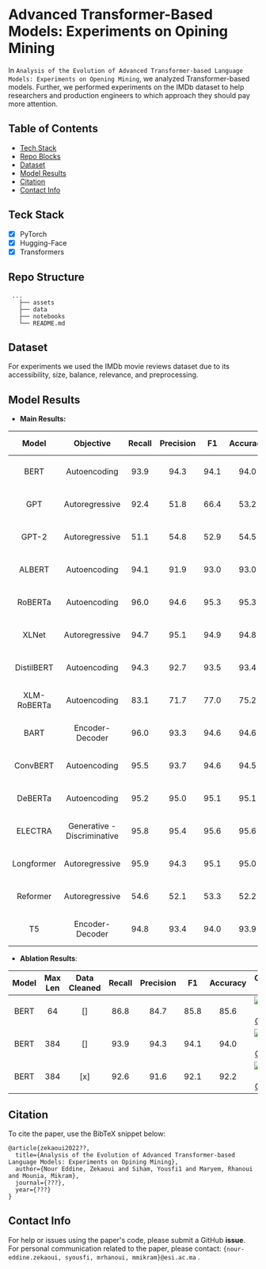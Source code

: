 # Advanced Transformer-Based Models: Experiments on Opining Mining

In `Analysis of the Evolution of Advanced Transformer-based Language Models: Experiments on Opening Mining`, we analyzed Transformer-based models. Further, we performed experiments on the IMDb dataset to help researchers and production engineers to which approach they should pay more attention.

## Table of Contents
- [Tech Stack](#tech-stack)
- [Repo Blocks](#tech-structure)
- [Dataset](#dataset)
- [Model Results](#model-results)
- [Citation](#citation)
- [Contact Info](#contact-info)

## Teck Stack
- [x] PyTorch
- [x] Hugging-Face
- [x] Transformers

## Repo Structure

```
 ...   
   ├── assets
   ├── data
   ├── notebooks
   └── README.md
```

##  Dataset
For experiments we used the IMDb movie reviews dataset due to its accessibility, size, balance, relevance, and preprocessing.

## Model Results

* **Main Results:**

| Model       | Objective                  | Recall | Precision | F1   | Accuracy | GitHub Link                                                                                                                        | Google Colab                                                                                                                                                        |
|:-----------:|:--------------------------:|:------:|:---------:|:----:|:--------:|:----------------------------------------------------------------------------------------------------------------------------------:|:-------------------------------------------------------------------------------------------------------------------------------------------------------------------:|                                                                                      
| BERT        | Autoencoding               | 93.9   | 94.3      | 94.1 | 94.0     | [![Open in GitHub](https://img.shields.io/badge/GitHub-Open%20In%20GitHub-blue?logo=github)](./all/Movie_Reviews_BERT_v1.ipynb)    | [![Open In Colab](https://colab.research.google.com/assets/colab-badge.svg)](https://colab.research.google.com/drive/1qutjpCEzselMEZwtEocRItf01uFbCqqI?usp=sharing) |
| GPT         | Autoregressive             | 92.4   | 51.8      | 66.4 | 53.2     | [![Open in GitHub](https://img.shields.io/badge/GitHub-Open%20In%20GitHub-blue?logo=github)](./all/Movie_Reviews_GPT.ipynb)        | [![Open In Colab](https://colab.research.google.com/assets/colab-badge.svg)](https://colab.research.google.com/drive/1R3FcTDyMVxhuXVXU74LIuHv9VYXIET6Z?usp=sharing) |
| GPT-2       | Autoregressive             | 51.1   | 54.8      | 52.9 | 54.5     | [![Open in GitHub](https://img.shields.io/badge/GitHub-Open%20In%20GitHub-blue?logo=github)](./all/Movie_Reviews_GPT2.ipynb)       | [![Open In Colab](https://colab.research.google.com/assets/colab-badge.svg)](https://colab.research.google.com/drive/1HgsdNvjIA0ul02XyKXZNpzGslO4W4aj5?usp=sharing) |
| ALBERT      | Autoencoding               | 94.1   | 91.9      | 93.0 | 93.0     | [![Open in GitHub](https://img.shields.io/badge/GitHub-Open%20In%20GitHub-blue?logo=github)](./all/Movie_Reviews_ALBERT.ipynb)     | [![Open In Colab](https://colab.research.google.com/assets/colab-badge.svg)](https://colab.research.google.com/drive/1ZPX7ghkndl_lC9jiOxavGBqKQyt2N4FI?usp=sharing) |
| RoBERTa     | Autoencoding               | 96.0   | 94.6      | 95.3 | 95.3     | [![Open in GitHub](https://img.shields.io/badge/GitHub-Open%20In%20GitHub-blue?logo=github)](./all/Movie_Reviews_RoBERTa.ipynb)    | [![Open In Colab](https://colab.research.google.com/assets/colab-badge.svg)](https://colab.research.google.com/drive/1qKFMWTT6Qqrwa377hB503nXIOx7DxeMD?usp=sharing) |
| XLNet       | Autoregressive             | 94.7   | 95.1      | 94.9 | 94.8     | [![Open in GitHub](https://img.shields.io/badge/GitHub-Open%20In%20GitHub-blue?logo=github)](./all/Movie_Reviews_XLNet.ipynb)      | [![Open In Colab](https://colab.research.google.com/assets/colab-badge.svg)](https://colab.research.google.com/drive/1ZwwKB7Kym6Z1KYy7_YI8jiZrAjPxFMVG?usp=sharing) |
| DistilBERT  | Autoencoding               | 94.3   | 92.7      | 93.5 | 93.4     | [![Open in GitHub](https://img.shields.io/badge/GitHub-Open%20In%20GitHub-blue?logo=github)](./all/Movie_Reviews_DistilBERT.ipynb) | [![Open In Colab](https://colab.research.google.com/assets/colab-badge.svg)](https://colab.research.google.com/drive/1n84zEJcnVZAEhcolYnNzIJS7U5Z4RFbU?usp=sharing) |
| XLM-RoBERTa | Autoencoding               | 83.1   | 71.7      | 77.0 | 75.2     | [![Open in GitHub](https://img.shields.io/badge/GitHub-Open%20In%20GitHub-blue?logo=github)](./all/Movie_Reviews_BERT.ipynb)       | [![Open In Colab](https://colab.research.google.com/assets/colab-badge.svg)](./all/Movie_Reviews_BERT.ipynb)                                                        |
| BART        | Encoder-Decoder            | 96.0   | 93.3      | 94.6 | 94.6     | [![Open in GitHub](https://img.shields.io/badge/GitHub-Open%20In%20GitHub-blue?logo=github)](./all/Movie_Reviews_BART.ipynb)       | [![Open In Colab](https://colab.research.google.com/assets/colab-badge.svg)](https://colab.research.google.com/drive/1wsNwUFu4WxOK9uwRv8P5kw__-MxTxReh?usp=sharing) |
| ConvBERT    | Autoencoding               | 95.5   | 93.7      | 94.6 | 94.5     | [![Open in GitHub](https://img.shields.io/badge/GitHub-Open%20In%20GitHub-blue?logo=github)](./all/Movie_Reviews_ConvBERT.ipynb)   | [![Open In Colab](https://colab.research.google.com/assets/colab-badge.svg)](https://colab.research.google.com/drive/11TH0XbLEkF71KlAWcsqNGWllTBPqT8RP?usp=sharing) |
| DeBERTa     | Autoencoding               | 95.2   | 95.0      | 95.1 | 95.1     | [![Open in GitHub](https://img.shields.io/badge/GitHub-Open%20In%20GitHub-blue?logo=github)](./all/Movie_Reviews_DeBERTa.ipynb)    | [![Open In Colab](https://colab.research.google.com/assets/colab-badge.svg)](https://colab.research.google.com/drive/1YrB7ObTrLhRatSXclpwXjG69cN1L6OrM?usp=sharing) |
| ELECTRA     | Generative -Discriminative | 95.8   | 95.4      | 95.6 | 95.6     | [![Open in GitHub](https://img.shields.io/badge/GitHub-Open%20In%20GitHub-blue?logo=github)](./all/Movie_Reviews_ELECTRA.ipynb)    | [![Open In Colab](https://colab.research.google.com/assets/colab-badge.svg)](https://colab.research.google.com/drive/1QC_W9IHGrvhs06hfWUX86-tp0LmSX4Lp?usp=sharing) |
| Longformer  | Autoregressive             | 95.9   | 94.3      | 95.1 | 95.0     | [![Open in GitHub](https://img.shields.io/badge/GitHub-Open%20In%20GitHub-blue?logo=github)](./all/Movie_Reviews_Longformer.ipynb) | [![Open In Colab](https://colab.research.google.com/assets/colab-badge.svg)](https://colab.research.google.com/drive/1nY01nkwZr3woLQHi3_5faE2x97HrEB_p?usp=sharing) |
| Reformer    | Autoregressive             | 54.6   | 52.1      | 53.3 | 52.2     | [![Open in GitHub](https://img.shields.io/badge/GitHub-Open%20In%20GitHub-blue?logo=github)](./all/Movie_Reviews_Reformer.ipynb)   | [![Open In Colab](https://colab.research.google.com/assets/colab-badge.svg)](https://colab.research.google.com/drive/1XexBkibhJ4I4KNYHUwNj8l8sXtFeJwQ_?usp=sharing) |
| T5          | Encoder-Decoder            | 94.8   | 93.4      | 94.0 | 93.9     | [![Open in GitHub](https://img.shields.io/badge/GitHub-Open%20In%20GitHub-blue?logo=github)](./all/Movie_Reviews_T5.ipynb)         | [![Open In Colab](https://colab.research.google.com/assets/colab-badge.svg)](https://colab.research.google.com/drive/1MOWku1qdFacJItcGYkVvOpngMq417FIk?usp=sharing) |

* **Ablation Results**:


| Model | Max Len | Data Cleaned | Recall | Precision | F1   | Accuracy | GitHub Link                                                                                                                     | Google Colab                                                                                                                                                        |
|:-----:|:-------:|:------------:|:------:|:---------:|:----:|:--------:|:-------------------------------------------------------------------------------------------------------------------------------:|:-------------------------------------------------------------------------------------------------------------------------------------------------------------------:|
| BERT  | 64      | []           | 86.8   | 84.7      | 85.8 | 85.6     | [![Open in GitHub](https://img.shields.io/badge/GitHub-Open%20In%20GitHub-blue?logo=github)](./all/Movie_Reviews_BERT_v1.ipynb) | [![Open In Colab](https://colab.research.google.com/assets/colab-badge.svg)](https://colab.research.google.com/drive/1qutjpCEzselMEZwtEocRItf01uFbCqqI?usp=sharing) |
| BERT  | 384     | []           | 93.9   | 94.3      | 94.1 | 94.0     | [![Open in GitHub](https://img.shields.io/badge/GitHub-Open%20In%20GitHub-blue?logo=github)](./all/Movie_Reviews_BERT_v1.ipynb) | [![Open In Colab](https://colab.research.google.com/assets/colab-badge.svg)](https://colab.research.google.com/drive/1qutjpCEzselMEZwtEocRItf01uFbCqqI?usp=sharing) |
| BERT  | 384     | [x]          | 92.6   | 91.6      | 92.1 | 92.2     | [![Open in GitHub](https://img.shields.io/badge/GitHub-Open%20In%20GitHub-blue?logo=github)](./all/Movie_Reviews_BERT_v1.ipynb) | [![Open In Colab](https://colab.research.google.com/assets/colab-badge.svg)](https://colab.research.google.com/drive/1qutjpCEzselMEZwtEocRItf01uFbCqqI?usp=sharing) |


## Citation

To cite the paper, use the BibTeX snippet below:

```
@article{zekaoui2022??,
  title={Analysis of the Evolution of Advanced Transformer-based Language Models: Experiments on Opining Mining},
  author={Nour Eddine, Zekaoui and Siham, Yousfi1 and Maryem, Rhanoui and Mounia, Mikram},
  journal={???},
  year={???}
}
```

## Contact Info
For help or issues using the paper's code, please submit a GitHub **issue**. For personal communication related to the paper, please contact: `{nour-eddine.zekaoui, syousfi, mrhanoui, mmikram}@esi.ac.ma` .

